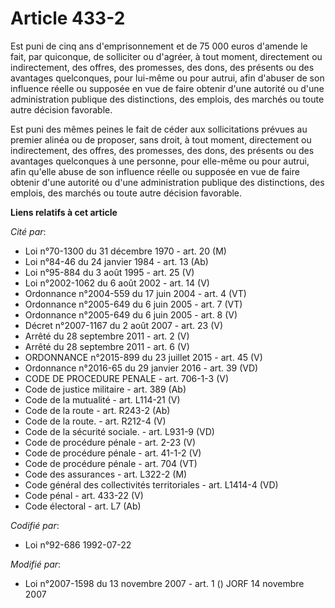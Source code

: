 # Article 433-2

Est puni de cinq ans d'emprisonnement et de 75 000 euros d'amende le fait, par quiconque, de solliciter ou d'agréer, à tout
moment, directement ou indirectement, des offres, des promesses, des dons, des présents ou des avantages quelconques, pour
lui-même ou pour autrui, afin d'abuser de son influence réelle ou supposée en vue de faire obtenir d'une autorité ou d'une
administration publique des distinctions, des emplois, des marchés ou toute autre décision favorable.

Est puni des mêmes peines le fait de céder aux sollicitations prévues au premier alinéa ou de proposer, sans droit, à tout
moment, directement ou indirectement, des offres, des promesses, des dons, des présents ou des avantages quelconques à une
personne, pour elle-même ou pour autrui, afin qu'elle abuse de son influence réelle ou supposée en vue de faire obtenir d'une
autorité ou d'une administration publique des distinctions, des emplois, des marchés ou toute autre décision favorable.

**Liens relatifs à cet article**

_Cité par_:

  - Loi n°70-1300 du 31 décembre 1970 - art. 20 (M)
  - Loi n°84-46 du 24 janvier 1984 - art. 13 (Ab)
  - Loi n°95-884 du 3 août 1995 - art. 25 (V)
  - Loi n°2002-1062 du 6 août 2002 - art. 14 (V)
  - Ordonnance n°2004-559 du 17 juin 2004 - art. 4 (VT)
  - Ordonnance n°2005-649 du 6 juin 2005 - art. 7 (VT)
  - Ordonnance n°2005-649 du 6 juin 2005 - art. 8 (V)
  - Décret n°2007-1167 du 2 août 2007 - art. 23 (V)
  - Arrêté du 28 septembre 2011 - art. 2 (V)
  - Arrêté du 28 septembre 2011 - art. 6 (V)
  - ORDONNANCE n°2015-899 du 23 juillet 2015 - art. 45 (V)
  - Ordonnance n°2016-65 du 29 janvier 2016 - art. 39 (VD)
  - CODE DE PROCEDURE PENALE - art. 706-1-3 (V)
  - Code de justice militaire - art. 389 (Ab)
  - Code de la mutualité - art. L114-21 (V)
  - Code de la route - art. R243-2 (Ab)
  - Code de la route. - art. R212-4 (V)
  - Code de la sécurité sociale. - art. L931-9 (VD)
  - Code de procédure pénale - art. 2-23 (V)
  - Code de procédure pénale - art. 41-1-2 (V)
  - Code de procédure pénale - art. 704 (VT)
  - Code des assurances - art. L322-2 (M)
  - Code général des collectivités territoriales - art. L1414-4 (VD)
  - Code pénal - art. 433-22 (V)
  - Code électoral - art. L7 (Ab)

_Codifié par_:

  - Loi n°92-686 1992-07-22

_Modifié par_:

  - Loi n°2007-1598 du 13 novembre 2007 - art. 1 () JORF 14 novembre 2007

